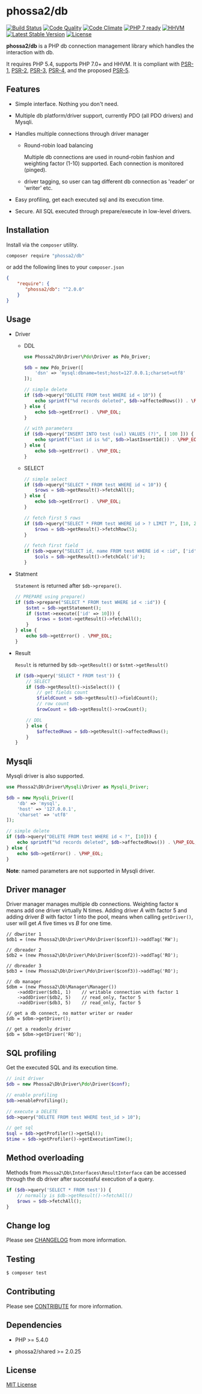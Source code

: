 # phossa2/db
[![Build Status](https://travis-ci.org/phossa2/db.svg?branch=master)](https://travis-ci.org/phossa2/db)
[![Code Quality](https://scrutinizer-ci.com/g/phossa2/db/badges/quality-score.png?b=master)](https://scrutinizer-ci.com/g/phossa2/db/)
[![Code Climate](https://codeclimate.com/github/phossa2/db/badges/gpa.svg)](https://codeclimate.com/github/phossa2/db)
[![PHP 7 ready](http://php7ready.timesplinter.ch/phossa2/db/master/badge.svg)](https://travis-ci.org/phossa2/db)
[![HHVM](https://img.shields.io/hhvm/phossa2/db.svg?style=flat)](http://hhvm.h4cc.de/package/phossa2/db)
[![Latest Stable Version](https://img.shields.io/packagist/vpre/phossa2/db.svg?style=flat)](https://packagist.org/packages/phossa2/db)
[![License](https://img.shields.io/:license-mit-blue.svg)](http://mit-license.org/)

**phossa2/db** is a PHP db connection management library which handles the
interaction with db.

It requires PHP 5.4, supports PHP 7.0+ and HHVM. It is compliant with [PSR-1][PSR-1],
[PSR-2][PSR-2], [PSR-3][PSR-3], [PSR-4][PSR-4], and the proposed [PSR-5][PSR-5].

[PSR-1]: http://www.php-fig.org/psr/psr-1/ "PSR-1: Basic Coding Standard"
[PSR-2]: http://www.php-fig.org/psr/psr-2/ "PSR-2: Coding Style Guide"
[PSR-3]: http://www.php-fig.org/psr/psr-3/ "PSR-3: Logger Interface"
[PSR-4]: http://www.php-fig.org/psr/psr-4/ "PSR-4: Autoloader"
[PSR-5]: https://github.com/phpDocumentor/fig-standards/blob/master/proposed/phpdoc.md "PSR-5: PHPDoc"

Features
---
- Simple interface. Nothing you don't need.

- Multiple db platform/driver support, currently PDO (all PDO drivers) and
  Mysqli.

- Handles multiple connections through driver manager

  - Round-robin load balancing

    Multiple db connections are used in round-robin fashion and weighting factor
    (1-10) supported. Each connection is monitored (pinged).

  - driver tagging, so user can tag different db connection as 'reader' or
    'writer' etc.

- Easy profiling, get each executed sql and its execution time.

- Secure. All SQL executed through prepare/execute in low-level drivers.

Installation
---
Install via the `composer` utility.

```bash
composer require "phossa2/db"
```

or add the following lines to your `composer.json`

```json
{
    "require": {
       "phossa2/db": "^2.0.0"
    }
}
```

Usage
---
- Driver

  - DDL

    ```php
    use Phossa2\Db\Driver\Pdo\Driver as Pdo_Driver;

    $db = new Pdo_Driver([
        'dsn' => 'mysql:dbname=test;host=127.0.0.1;charset=utf8'
    ]);

    // simple delete
    if ($db->query("DELETE FROM test WHERE id < 10")) {
        echo sprintf("%d records deleted", $db->affectedRows()) . \PHP_EOL;
    } else {
        echo $db->getError() . \PHP_EOL;
    }

    // with parameters
    if ($db->query("INSERT INTO test (val) VALUES (?)", [ 100 ])) {
        echo sprintf("last id is %d", $db->lastInsertId()) . \PHP_EOL;
    } else {
        echo $db->getError() . \PHP_EOL;
    }
    ```

  - SELECT

    ```php
    // simple select
    if ($db->query("SELECT * FROM test WHERE id < 10")) {
        $rows = $db->getResult()->fetchAll();
    } else {
        echo $db->getError() . \PHP_EOL;
    }

    // fetch first 5 rows
    if ($db->query("SELECT * FROM test WHERE id > ? LIMIT ?", [10, 20])) {
        $rows = $db->getResult()->fetchRow(5);
    }

    // fetch first field
    if ($db->query("SELECT id, name FROM test WHERE id < :id", ['id' => 10])) {
        $cols = $db->getResult()->fetchCol('id');
    }
    ```

- Statment

  `Statement` is returned after `$db->prepare()`.

  ```php
  // PREPARE using prepare()
  if ($db->prepare("SELECT * FROM test WHERE id < :id")) {
      $stmt = $db->getStatement();
      if ($stmt->execute(['id' => 10])) {
          $rows = $stmt->getResult()->fetchAll();
      }
  } else {
      echo $db->getError() . \PHP_EOL;
  }
  ```

- Result

  `Result` is returned by `$db->getResult()` or `$stmt->getResult()`

  ```php
  if ($db->query('SELECT * FROM test')) {
      // SELECT
      if ($db->getResult()->isSelect()) {
          // get fields count
          $fieldCount = $db->getResult()->fieldCount();
          // row count
          $rowCount = $db->getResult()->rowCount();

      // DDL
      } else {
          $affectedRows = $db->getResult()->affectedRows();
      }
  }
  ```

Mysqli
---

Mysqli driver is also supported.

```php
use Phossa2\Db\Driver\Mysqli\Driver as Mysqli_Driver;

$db = new Mysqli_Driver([
    'db' => 'mysql',
    'host' => '127.0.0.1',
    'charset' => 'utf8'
]);

// simple delete
if ($db->query("DELETE FROM test WHERE id < ?", [10])) {
    echo sprintf("%d records deleted", $db->affectedRows()) . \PHP_EOL;
} else {
    echo $db->getError() . \PHP_EOL;
}
```

**Note**: named parameters are not supported in Mysqli driver.

Driver manager
---
Driver manager manages multiple db connections. Weighting factor `N` means add
one driver virtually N times. Adding driver *A* with factor 5 and adding driver
*B* with factor 1 into the pool, means when calling `getDriver()`, user will
get *A* five times vs *B* for one time.

```
// dbwriter 1
$db1 = (new Phossa2\Db\Driver\Pdo\Driver($conf1))->addTag('RW');

// dbreader 2
$db2 = (new Phossa2\Db\Driver\Pdo\Driver($conf2))->addTag('RO');

// dbreader 3
$db3 = (new Phossa2\Db\Driver\Pdo\Driver($conf3))->addTag('RO');

// db manager
$dbm = (new Phossa2\Db\Manager\Manager())
    ->addDriver($db1, 1)    // writable connection with factor 1
    ->addDriver($db2, 5)    // read_only, factor 5
    ->addDriver($db3, 5)    // read_only, factor 5

// get a db connect, no matter writer or reader
$db = $dbm->getDriver();

// get a readonly driver
$db = $dbm->getDriver('RO');
```

SQL profiling
---
Get the executed SQL and its execution time.

```php
// init driver
$db = new Phossa2\Db\Driver\Pdo\Driver($conf);

// enable profiling
$db->enableProfiling();

// execute a DELETE
$db->query("DELETE FROM test WHERE test_id > 10");

// get sql
$sql = $db->getProfiler()->getSql();
$time = $db->getProfiler()->getExecutionTime();
```

Method overloading
---
Methods from `Phossa2\Db\Interfaces\ResultInterface` can be accessed through
the db driver after successful execution of a query.

```php
if ($db->query('SELECT * FROM test')) {
    // normally is $db->getResult()->fetchAll()
    $rows = $db->fetchAll();
}
```

Change log
---

Please see [CHANGELOG](CHANGELOG.md) from more information.

Testing
---

```bash
$ composer test
```

Contributing
---

Please see [CONTRIBUTE](CONTRIBUTE.md) for more information.

Dependencies
---

- PHP >= 5.4.0

- phossa2/shared >= 2.0.25

License
---

[MIT License](http://mit-license.org/)
